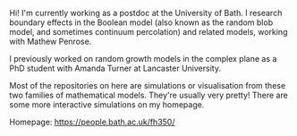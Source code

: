 Hi! I'm currently working as a postdoc at the University of Bath. I research boundary effects in the Boolean model (also known as the random blob model, and sometimes continuum percolation) and related models, working with Mathew Penrose. 

I previously worked on random growth models in the complex plane as a PhD student with Amanda Turner at Lancaster University.

Most of the repositories on here are simulations or visualisation from these two families of mathematical models. They're usually very pretty! There are some more interactive simulations on my homepage.

Homepage:
https://people.bath.ac.uk/fh350/

